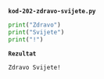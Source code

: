 
<a name="kod-202-zdravo-svijete.py"/>

**`kod-202-zdravo-svijete.py`**

```python
print("Zdravo")
print("Svijete")
print("!")
```

**`Rezultat`**
```
Zdravo Svijete!
```
